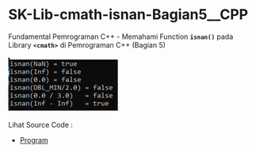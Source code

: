 # SK-Lib-cmath-isnan-Bagian5__CPP
Fundamental Pemrograman C++ - Memahami Function <code><b>isnan()</b></code> pada Library <code><b>&lt;cmath></b></code> di Pemrograman C++ (Bagian 5)<br><br>
<img src="https://github.com/RizkyKhapidsyah/SK-Lib-cmath-isnan-Bagian5__CPP/blob/master/SK-Lib-cmath-isnan-Bagian5__CPP/result/001.PNG"><br><br>
Lihat Source Code : <br>
- <a href="https://github.com/RizkyKhapidsyah/SK-Lib-cmath-isnan-Bagian5__CPP/blob/master/SK-Lib-cmath-isnan-Bagian5__CPP/Source.cpp">Program</a>
